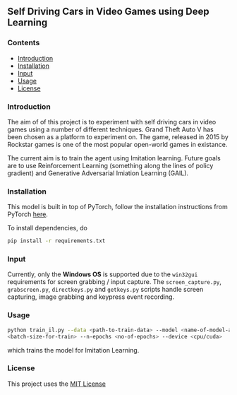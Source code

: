 ## Self Driving Cars in Video Games using Deep Learning

### Contents
- [Introduction](#Introduction)
- [Installation](#Installation)
- [Input](#Input)
- [Usage](#Usage)
- [License](#License)

### Introduction
The aim of of this project is to experiment with self driving cars in video games using a number of different techniques. 
Grand Theft Auto V has been chosen as a platform to experiment on. The game, released in 2015 by Rockstar games is one of the most popular open-world games in existance.

The current aim is to train the agent using Imitation learning. Future goals are to use Reinforcement Learning (something along the lines of policy gradient) and Generative Adversarial Imiation Learning (GAIL).

### Installation
This model is built in top of PyTorch, follow the installation instructions from PyTorch [here](https://pytorch.org/get-started/locally/).

To install dependencies, do
```bash
pip install -r requirements.txt
```

### Input
Currently, only the **Windows OS** is supported due to the `win32gui` requirements for screen grabbing / input capture.
The `screen_capture.py`, `grabscreen.py`, `directkeys.py` and `getkeys.py` scripts handle screen capturing, image grabbing and keypress event recording.

### Usage
```bash
python train_il.py --data <path-to-train-data> --model <name-of-model-architecture> --batch-size 
<batch-size-for-train> --n-epochs <no-of-epochs> --device <cpu/cuda>
```
which trains the model for Imitation Learning.

### License
This project uses the [MIT License](https://opensource.org/licenses/MIT)

